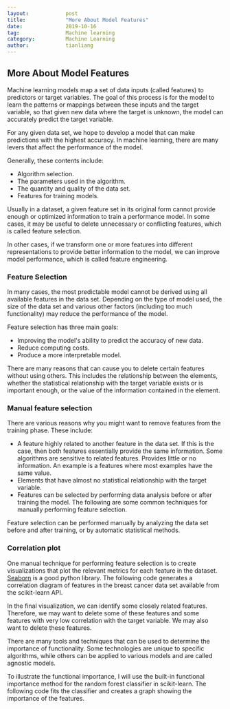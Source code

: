 ```yaml
---
layout:            post
title:             "More About Model Features"
date:              2019-10-16
tag:               Machine learning
category:          Machine Learning
author:            tianliang
---
```

## More About Model Features

Machine learning models map a set of data inputs (called features) to predictors or target variables.
The goal of this process is for the model to learn the patterns or mappings between these inputs and the target variable, 
so that given new data where the target is unknown, the model can accurately predict the target variable.

For any given data set, we hope to develop a model that can make predictions with the highest accuracy. 
In machine learning, there are many levers that affect the performance of the model. 

Generally, these contents include:

- Algorithm selection.
- The parameters used in the algorithm.
- The quantity and quality of the data set.
- Features for training models.

Usually in a dataset, a given feature set in its original form cannot provide enough or optimized information to train a performance model. 
In some cases, it may be useful to delete unnecessary or conflicting features, which is called feature selection.

In other cases, if we transform one or more features into different representations to provide better information to the model,
we can improve model performance, which is called feature engineering.

### Feature Selection

In many cases, the most predictable model cannot be derived using all available features in the data set.
Depending on the type of model used, the size of the data set and various other factors (including too much functionality) may reduce the performance of the model.

Feature selection has three main goals:

- Improving the model's ability to predict the accuracy of new data.
- Reduce computing costs.
- Produce a more interpretable model.

There are many reasons that can cause you to delete certain features without using others. 
This includes the relationship between the elements, whether the statistical relationship with the target variable exists or is important enough, 
or the value of the information contained in the element.

### Manual feature selection

There are various reasons why you might want to remove features from the training phase. 
These include:
- A feature highly related to another feature in the data set. If this is the case, then both features essentially provide the same information. Some algorithms are sensitive to related features.
Provides little or no information. An example is a features where most examples have the same value.
- Elements that have almost no statistical relationship with the target variable.
- Features can be selected by performing data analysis before or after training the model. The following are some common techniques for manually performing feature selection.

Feature selection can be performed manually by analyzing the data set before and after training, or by automatic statistical methods.

### Correlation plot

One manual technique for performing feature selection is to create visualizations that plot the relevant metrics for each feature in the dataset. [Seaborn](https://seaborn.pydata.org/) is a good python library. 
The following code generates a correlation diagram of features in the breast cancer data set available from the scikit-learn API.

In the final visualization, we can identify some closely related features. Therefore, we may want to delete some of these features and some features with very low correlation with the target variable. We may also want to delete these features.

There are many tools and techniques that can be used to determine the importance of functionality. Some technologies are unique to specific algorithms, while others can be applied to various models and are called agnostic models.

To illustrate the functional importance, I will use the built-in functional importance method for the random forest classifier in scikit-learn. The following code fits the classifier and creates a graph showing the importance of the features.
